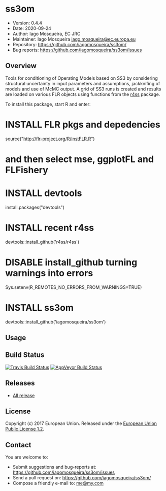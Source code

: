 # ss3om
- Version: 0.4.4
- Date: 2020-09-24
- Author: Iago Mosqueira, EC JRC
- Maintainer: Iago Mosqueira <iago.mosqueira@ec.europa.eu>
- Repository: <https://github.com/iagomosqueira/ss3om/>
- Bug reports: <https://github.com/iagomosqueira/ss3om/issues>

## Overview
Tools for conditioning of Operating Models based on SS3 by considering structural uncertainty in input parameters and assumptions, jackknifing of models and use of McMC output. A grid of SS3 runs is created and results are loaded on various FLR objects using functions from the [r4ss](https://github.com/r4ss/r4ss) package.

To install this package, start R and enter:

  # INSTALL FLR pkgs and depedencies
  source("http://flr-project.org/R/instFLR.R")

  # and then select mse, ggplotFL and FLFishery

  # INSTALL devtools
  install.packages("devtools")

  # INSTALL recent r4ss
  devtools::install_github('r4ss/r4ss')

  # DISABLE install_github turning warnings into errors
  Sys.setenv(R_REMOTES_NO_ERRORS_FROM_WARNINGS=TRUE)

  # INSTALL ss3om
  devtools::install_github('iagomosqueira/ss3om')

## Usage

## Build Status
[![Travis Build Status](https://travis-ci.org/iagomosqueira/ss3om.svg?branch=master)](https://travis-ci.org/iagomosqueira/ss3om)
[![AppVeyor Build Status](https://ci.appveyor.com/api/projects/status/github/iagomosqueira/ss3om?branch=master&svg=true)](https://ci.appveyor.com/project/iagomosqueira/ss3om)

## Releases
- [All release](https://github.com/iagomosqueira/ss3om/releases/)

## License
Copyright (c) 2017 European Union. Released under the [European Union Public License 1.2](https://joinup.ec.europa.eu/page/eupl-text-11-12).

## Contact
You are welcome to:

- Submit suggestions and bug-reports at: <https://github.com/iagomosqueira/ss3om/issues>
- Send a pull request on: <https://github.com/iagomosqueira/ss3om/>
- Compose a friendly e-mail to: <me@my.com>
